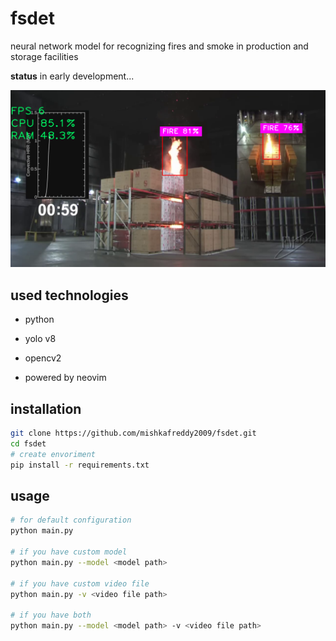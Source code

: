 # fsdet

neural network model for recognizing fires and smoke in production and storage facilities

**status** in early development...

![showcase](./gitdocs/showcase.png)

## used technologies

- python
- yolo v8
- opencv2

- powered by neovim

## installation

```bash
git clone https://github.com/mishkafreddy2009/fsdet.git
cd fsdet
# create envoriment
pip install -r requirements.txt
```
## usage

```bash
# for default configuration
python main.py

# if you have custom model
python main.py --model <model path>

# if you have custom video file
python main.py -v <video file path>

# if you have both
python main.py --model <model path> -v <video file path>
```
